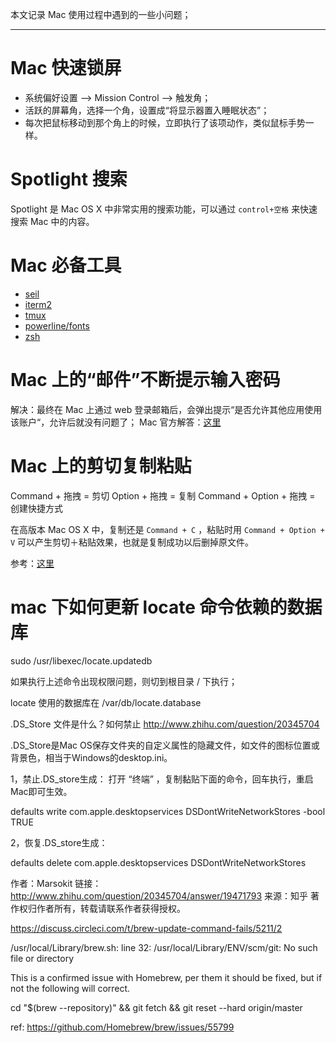 

本文记录 Mac 使用过程中遇到的一些小问题；


----------


# Mac 快速锁屏

- 系统偏好设置 –> Mission Control –> 触发角；
- 活跃的屏幕角，选择一个角，设置成“将显示器置入睡眠状态”；
- 每次把鼠标移动到那个角上的时候，立即执行了该项动作，类似鼠标手势一样。

# Spotlight 搜索
Spotlight 是 Mac OS X 中非常实用的搜索功能，可以通过 `control+空格` 来快速搜索 Mac 中的内容。

# Mac 必备工具

- [seil](https://pqrs.org/osx/karabiner/seil.html.en)
- [iterm2](https://www.iterm2.com/)
- [tmux](https://tmux.github.io/)
- [powerline/fonts](https://github.com/powerline/fonts)
- [zsh]()


# Mac 上的“邮件”不断提示输入密码

解决：最终在 Mac 上通过 web 登录邮箱后，会弹出提示“是否允许其他应用使用该账户“，允许后就没有问题了；
Mac 官方解答：[这里](https://support.apple.com/zh-cn/HT204187)

# Mac 上的剪切复制粘贴

Command + 拖拽 = 剪切
Option + 拖拽 = 复制
Command + Option + 拖拽 = 创建快捷方式

在高版本 Mac OS X 中，复制还是 `Command + C` ，粘贴时用 `Command + Option + V` 可以产生剪切＋粘贴效果，也就是复制成功以后删掉原文件。

参考：[这里](http://www.baifeng.me/apple/macosx/2010/04/1295/)


# mac 下如何更新 locate 命令依赖的数据库

sudo /usr/libexec/locate.updatedb

如果执行上述命令出现权限问题，则切到根目录 / 下执行；

locate 使用的数据库在 /var/db/locate.database

.DS_Store 文件是什么？如何禁止
http://www.zhihu.com/question/20345704

.DS_Store是Mac OS保存文件夹的自定义属性的隐藏文件，如文件的图标位置或背景色，相当于Windows的desktop.ini。

1，禁止.DS_store生成：
打开 “终端” ，复制黏贴下面的命令，回车执行，重启Mac即可生效。

defaults write com.apple.desktopservices DSDontWriteNetworkStores -bool TRUE

2，恢复.DS_store生成：

defaults delete com.apple.desktopservices DSDontWriteNetworkStores

作者：Marsokit
链接：http://www.zhihu.com/question/20345704/answer/19471793
来源：知乎
著作权归作者所有，转载请联系作者获得授权。

https://discuss.circleci.com/t/brew-update-command-fails/5211/2

/usr/local/Library/brew.sh: line 32: /usr/local/Library/ENV/scm/git: No such file or directory

This is a confirmed issue with Homebrew, per them it should be fixed, but if not the following will correct.

cd "$(brew --repository)" && git fetch && git reset --hard origin/master

ref: https://github.com/Homebrew/brew/issues/55799